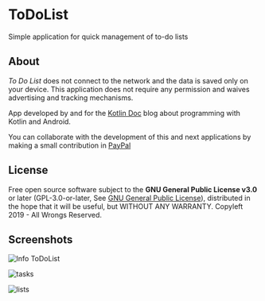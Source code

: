 ToDoList
========

Simple application for quick management of to-do lists


## About

*To Do List* does not connect to the network and the data is saved only on your device. This application does not require any permission and waives advertising and tracking mechanisms.
            
App developed by and for the [Kotlin Doc](https://kotlindoc.blogspot.com) blog about programming with Kotlin and Android.

You can collaborate with the development of this and next applications by making a small contribution in [PayPal](https://www.paypal.com/cgi-bin/webscr?cmd=_s-xclick&hosted_button_id=986PSAHLH6N4L)
            
           
## License

Free open source software subject to the **GNU General Public License v3.0** or later (GPL-3.0-or-later, See [GNU General Public License](https://www.gnu.org/licenses/gpl-3.0.txt)), distributed in the hope that it will be useful, but WITHOUT ANY WARRANTY. Copyleft 2019 - All Wrongs Reserved.


## Screenshots

![Info ToDoList](https://github.com/Webierta/ToDoList/blob/master/screenshots/Screenshot_1570974024.png)

![tasks](https://github.com/Webierta/ToDoList/blob/master/screenshots/Screenshot_1570974301.png)

![lists](https://github.com/Webierta/ToDoList/blob/master/screenshots/Screenshot_1570974333.png)

